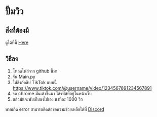 # ปั้มวิว

## สิ่งที่ต้องมี

ดูได้ที่นี้ [Here](https://github.com/FinalDeveloperPNP/TikTok/tree/package)

## วิธีลง

1. โหลดไฟล์จาก github นี้มา
2. รัน Main.py
3. ใส่ลิงก์คลิป TikTok แบบนี้ https://www.tiktok.com/@username/video/1234567891234567891
4. รอ chrome มันเด้งขึ้นมา ใส่รหัสที่อยู่ในหน้าเว็บ
5. แล้วมันจะพับเก็บลงไปเอง นาทีละ 1000 วิว

หากเกิด error สามารถติดต่อขอความช่วยเหลือได้ที่ [Discord](https://discord.com/invite/ePXpJgD)

